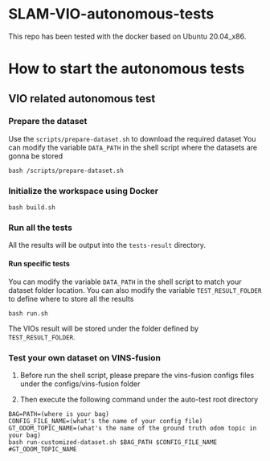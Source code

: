 # SLAM-VIO-autonomous-tests

This repo has been tested with the docker based on Ubuntu 20.04_x86.

# How to start the autonomous tests

## VIO related autonomous test

### Prepare the dataset

Use the `scripts/prepare-dataset.sh` to download the required dataset
You can modify the variable `DATA_PATH` in the shell script where the datasets are gonna be stored
```
bash /scripts/prepare-dataset.sh
```

### Initialize the workspace using Docker

```
bash build.sh
```

### Run all the tests

All the results will be output into the `tests-result` directory.

#### Run specific tests

You can modify the variable `DATA_PATH` in the shell script to match your dataset folder location.
You can also modify the variable `TEST_RESULT_FOLDER` to define where to store all the results
```
bash run.sh
```

The VIOs result will be stored under the folder defined by `TEST_RESULT_FOLDER`.


### Test your own dataset on VINS-fusion

1. Before run the shell script, please prepare the vins-fusion configs files under the configs/vins-fusion folder

2. Then execute the following command under the auto-test root directory

```
BAG=PATH=(where is your bag)
CONFIG_FILE_NAME=(what's the name of your config file)
GT_ODOM_TOPIC_NAME=(what's the name of the ground truth odom topic in your bag)
bash run-customized-dataset.sh $BAG_PATH $CONFIG_FILE_NAME #GT_ODOM_TOPIC_NAME
```
